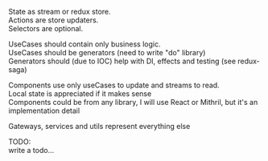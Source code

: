 State as stream or redux store.  
Actions are store updaters.  
Selectors are optional.

UseCases should contain only business logic.  
UseCases should be generators (need to write "do" library)  
Generators should (due to IOC) help with DI, effects and testing (see redux-saga)

Components use only useCases to update and streams to read.  
Local state is appreciated if it makes sense  
Components could be from any library, I will use React or Mithril, but it's an implementation detail

Gateways, services and utils represent everything else

TODO:  
write a todo...
